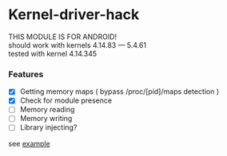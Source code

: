 # Kernel-driver-hack
THIS MODULE IS FOR ANDROID! <br>
should work with kernels 4.14.83 — 5.4.61<br>
tested with kernel 4.14.345
### Features
- [x] Getting memory maps ( bypass /proc/[pid]/maps detection )
- [x] Check for module presence
- [ ] Memory reading
- [ ] Memory writing
- [ ] Library injecting?

see [example](https://github.com/Lsc0x80/Kernel-driver-hack/blob/main/userspace/main.c)